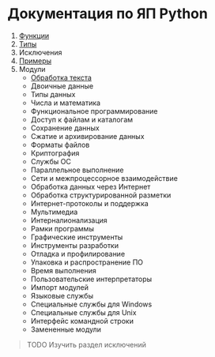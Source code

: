 # Документация по ЯП Python

1. [Функции](src/1_functions.md)
2. [Типы](src/2_types.md)
3. Исключения
4. [Примеры](src/4_examples.md)
5. Модули
    - [Обработка текста](src/modules/5_1_modules.md)
    - Двоичные данные
    - Типы данных
    - Числа и математика
    - Функциональное программирование
    - Доступ к файлам и каталогам
    - Сохранение данных
    - Сжатие и архивирование данных
    - Форматы файлов
    - Криптография
    - Службы ОС
    - Параллельное выполнение
    - Сети и межпроцессорное взаимодействие
    - Обработка данных через Интернет
    - Обработка структурированной разметки
    - Интернет-протоколы и поддержка
    - Мультимедиа
    - Интерналионализация
    - Рамки программы
    - Графические инструменты
    - Инструменты разработки
    - Отладка и профилирование
    - Упаковка и распространение ПО
    - Время выполнения
    - Пользовательские интерпретаторы
    - Импорт модулей
    - Языковые службы
    - Специальные службы для Windows
    - Специальные службы для Unix
    - Интерфейс командной строки
    - Замененные модули


> TODO Изучить раздел исключений